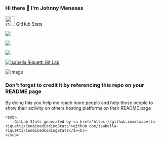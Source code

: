 ### Hi there 👋 I'm Johnny Meneses

<!--
**johnnymeneses/johnnymeneses** is a ✨ _special_ ✨ repository because its `README.md` (this file) appears on your GitHub profile.

Here are some ideas to get you started:

- 🔭 I’m currently working on ...
- 🌱 I’m currently learning Kotlin
- 👯 I’m looking to collaborate on ...
- 🤔 I’m looking for help with ...
- 💬 Ask me about ...
- 📫 How to reach me: ...
- 😄 Pronouns: ...
- ⚡ Fun fact: ...
-->


<img src="https://media.giphy.com/media/8UHRm5oY4k4FDxq5QG/giphy.gif" width="30px" alt="GitHub-Status"/> GitHub Stats

<p align="left"><img src="https://github-readme-stats.vercel.app/api/top-langs/?username=johnnymeneses&layout=compact&theme=neon-palenight&lang_count=10" /></p>
<p align="left"><img src="https://github-readme-stats.vercel.app/api?username=johnnymeneses&count_private=true&theme=neon-palenight&show_icons=true" /></p>
<p align="left"><img src="https://github-readme-streak-stats.herokuapp.com?user=johnnymeneses&theme=neon-palenight&hide_border=true" /></p>




[![Isabella Riquetti Git Lab](https://combinedcodingstats.azurewebsites.net/gitlab/YOURGITLABUSERNAME?platform=github&theme=dark)](https://github.com/johnnymeneses)

![image](https://user-images.githubusercontent.com/19557419/133847218-fcab6a28-d696-48b7-9d45-2f16136a6db8.png)


### Don't forget to credit it by referencing this repo on your README page

By doing this you help me reach more people and help those people to show their activity on others hosting platforms on their README page

```
<sub>
	GitLab Stats generated by <a href="https://github.com/isabella-riquetti/CombinedCodingStats">github.com/isabella-riquetti/CombinedCodingStats</a><br>
</sub>
```
